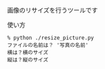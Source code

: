 画像のリサイズを行うツールです


使い方

```shell
% python ./resize_picture.py
ファイルの名前は？ '写真の名前'
横は？横のサイズ
縦は？縦のサイズ
```

